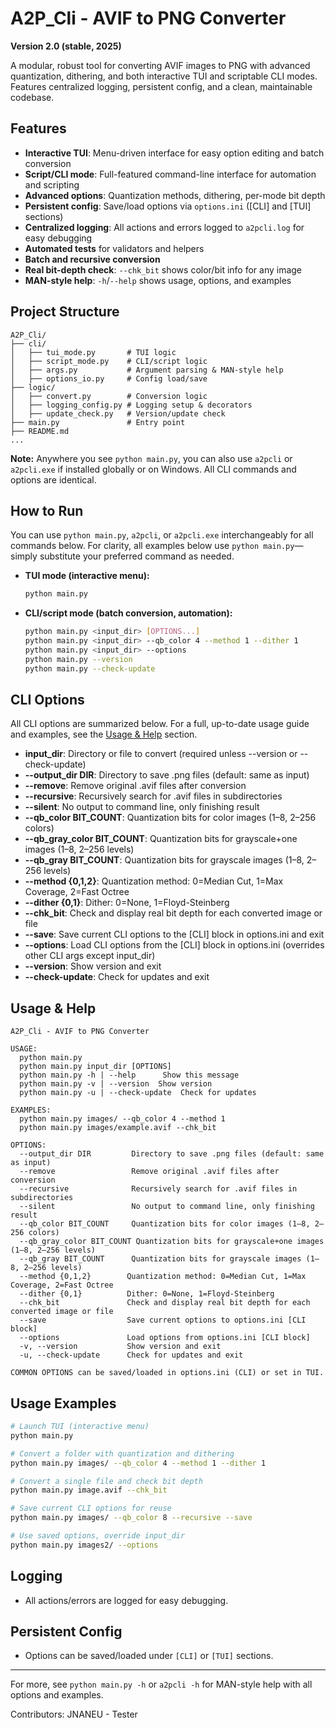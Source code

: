 # A2P_Cli - AVIF to PNG Converter

**Version 2.0 (stable, 2025)**

A modular, robust tool for converting AVIF images to PNG with advanced quantization, dithering, and both interactive TUI and scriptable CLI modes. Features centralized logging, persistent config, and a clean, maintainable codebase.

## Features
- **Interactive TUI**: Menu-driven interface for easy option editing and batch conversion
- **Script/CLI mode**: Full-featured command-line interface for automation and scripting
- **Advanced options**: Quantization methods, dithering, per-mode bit depth
- **Persistent config**: Save/load options via `options.ini` ([CLI] and [TUI] sections)
- **Centralized logging**: All actions and errors logged to `a2pcli.log` for easy debugging
- **Automated tests** for validators and helpers
- **Batch and recursive conversion**
- **Real bit-depth check**: `--chk_bit` shows color/bit info for any image
- **MAN-style help**: `-h`/`--help` shows usage, options, and examples

## Project Structure
```
A2P_Cli/
├── cli/
│   ├── tui_mode.py       # TUI logic
│   ├── script_mode.py    # CLI/script logic
│   ├── args.py           # Argument parsing & MAN-style help
│   ├── options_io.py     # Config load/save
├── logic/
│   ├── convert.py        # Conversion logic
│   ├── logging_config.py # Logging setup & decorators
│   ├── update_check.py   # Version/update check
├── main.py               # Entry point
├── README.md
...
```

**Note:** Anywhere you see `python main.py`, you can also use `a2pcli` or `a2pcli.exe` if installed globally or on Windows. All CLI commands and options are identical.

## How to Run

You can use `python main.py`, `a2pcli`, or `a2pcli.exe` interchangeably for all commands below. For clarity, all examples below use `python main.py`—simply substitute your preferred command as needed.

- **TUI mode (interactive menu):**
  ```sh
  python main.py
  ```
- **CLI/script mode (batch conversion, automation):**
  ```sh
  python main.py <input_dir> [OPTIONS...]
  python main.py <input_dir> --qb_color 4 --method 1 --dither 1
  python main.py <input_dir> --options
  python main.py --version
  python main.py --check-update
  ```

## CLI Options

All CLI options are summarized below. For a full, up-to-date usage guide and examples, see the [Usage & Help](#usage--help) section.

- **input_dir**: Directory or file to convert (required unless --version or --check-update)
- **--output_dir DIR**: Directory to save .png files (default: same as input)
- **--remove**: Remove original .avif files after conversion
- **--recursive**: Recursively search for .avif files in subdirectories
- **--silent**: No output to command line, only finishing result
- **--qb_color BIT_COUNT**: Quantization bits for color images (1–8, 2–256 colors)
- **--qb_gray_color BIT_COUNT**: Quantization bits for grayscale+one images (1–8, 2–256 levels)
- **--qb_gray BIT_COUNT**: Quantization bits for grayscale images (1–8, 2–256 levels)
- **--method {0,1,2}**: Quantization method: 0=Median Cut, 1=Max Coverage, 2=Fast Octree
- **--dither {0,1}**: Dither: 0=None, 1=Floyd-Steinberg
- **--chk_bit**: Check and display real bit depth for each converted image or file
- **--save**: Save current CLI options to the [CLI] block in options.ini and exit
- **--options**: Load CLI options from the [CLI] block in options.ini (overrides other CLI args except input_dir)
- **--version**: Show version and exit
- **--check-update**: Check for updates and exit

## Usage & Help

```
A2P_Cli - AVIF to PNG Converter

USAGE:
  python main.py
  python main.py input_dir [OPTIONS]
  python main.py -h | --help      Show this message
  python main.py -v | --version  Show version
  python main.py -u | --check-update  Check for updates

EXAMPLES:
  python main.py images/ --qb_color 4 --method 1
  python main.py images/example.avif --chk_bit

OPTIONS:
  --output_dir DIR         Directory to save .png files (default: same as input)
  --remove                 Remove original .avif files after conversion
  --recursive              Recursively search for .avif files in subdirectories
  --silent                 No output to command line, only finishing result
  --qb_color BIT_COUNT     Quantization bits for color images (1–8, 2–256 colors)
  --qb_gray_color BIT_COUNT Quantization bits for grayscale+one images (1–8, 2–256 levels)
  --qb_gray BIT_COUNT      Quantization bits for grayscale images (1–8, 2–256 levels)
  --method {0,1,2}        Quantization method: 0=Median Cut, 1=Max Coverage, 2=Fast Octree
  --dither {0,1}          Dither: 0=None, 1=Floyd-Steinberg
  --chk_bit               Check and display real bit depth for each converted image or file
  --save                  Save current options to options.ini [CLI block]
  --options               Load options from options.ini [CLI block]
  -v, --version           Show version and exit
  -u, --check-update      Check for updates and exit

COMMON OPTIONS can be saved/loaded in options.ini (CLI) or set in TUI.
```

## Usage Examples

```sh
# Launch TUI (interactive menu)
python main.py

# Convert a folder with quantization and dithering
python main.py images/ --qb_color 4 --method 1 --dither 1

# Convert a single file and check bit depth
python main.py image.avif --chk_bit

# Save current CLI options for reuse
python main.py images/ --qb_color 8 --recursive --save

# Use saved options, override input_dir
python main.py images2/ --options
```

## Logging
- All actions/errors are logged for easy debugging.

## Persistent Config
- Options can be saved/loaded under `[CLI]` or `[TUI]` sections.

---

For more, see `python main.py -h` or `a2pcli -h` for MAN-style help with all options and examples.

Contributors:
JNANEU - Tester
